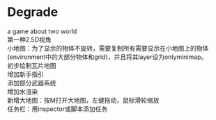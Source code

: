 # Degrade  
a game about two world  
第一种2.5D视角  
小地图：为了显示的物体不旋转，需要复制所有需要显示在小地图上的物体(environment中的大部分物体和grid)，并且将其layer设为onlyminimap。  
初步绘制瓦片地图  
增加新手指引  
添加部分武器系统  
增加水渲染  
新增大地图：按M打开大地图，左键拖动，鼠标滑轮缩放  
任务栏：用inspector或脚本添加任务  
